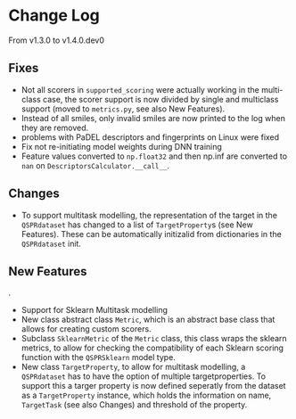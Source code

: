 # Change Log
From v1.3.0 to v1.4.0.dev0

## Fixes

- Not all scorers in `supported_scoring` were actually working in the multi-class case, the scorer support is now
  divided by single and multiclass support (moved to `metrics.py`, see also New Features).
- Instead of all smiles, only invalid smiles are now printed to the log when they are removed.
- problems with PaDEL descriptors and fingerprints on Linux were fixed
- Fix not re-initiating model weights during DNN training
- Feature values converted to `np.float32` and then np.inf are converted to `nan` on `DescriptorsCalculator.__call__`.

## Changes
- To support multitask modelling, the representation of the target in the `QSPRdataset` has changed to a list of 
  `TargetProperty`s (see New Features). These can be automatically initizalid from dictionaries in the `QSPRdataset`
  init.

## New Features
.
- Support for Sklearn Multitask modelling
- New class abstract class `Metric`, which is an abstract base class that allows for creating custom scorers.
- Subclass `SklearnMetric` of the `Metric` class, this class wraps the sklearn metrics, to allow for checking 
  the compatibility of each Sklearn scoring function with the `QSPRSklearn` model type.
- New class `TargetProperty`, to allow for multitask modelling, a `QSPRdataset` has to have the option of multiple
  targetproperties. To support this a targer property is now defined seperatly from the dataset as a `TargetProperty`
  instance, which holds the information on name,  `TargetTask` (see also Changes) and threshold of the property. 
